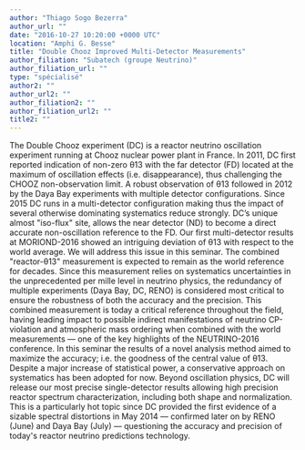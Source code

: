 ```yaml
---
author: "Thiago Sogo Bezerra"
author_url: ""
date: "2016-10-27 10:20:00 +0000 UTC"
location: "Amphi G. Besse"
title: "Double Chooz Improved Multi-Detector Measurements"
author_filiation: "Subatech (groupe Neutrino)"
author_filiation_url: ""
type: "spécialisé"
author2: ""
author_url2: ""
author_filiation2: ""
author_filiation_url2: ""
title2: ""
---
```

The Double Chooz experiment (DC) is a reactor neutrino oscillation experiment running at Chooz nuclear power plant in France. In 2011, DC first reported indication of non-zero θ13 with the far detector (FD) located at the maximum of oscillation effects (i.e. disappearance), thus challenging the CHOOZ non-observation limit. A robust observation of θ13 followed in 2012 by the Daya Bay experiments with multiple detector configurations. Since 2015 DC runs in a multi-detector configuration making thus the impact of several otherwise dominating systematics reduce strongly. DC’s unique almost "iso-flux" site, allows the near detector (ND) to become a direct accurate non-oscillation reference to the FD. Our first multi-detector results at MORIOND-2016 showed an intriguing deviation of θ13 with respect to the world average. We will address this issue in this seminar. The combined "reactor-θ13" measurement is expected to remain as the world reference for decades. Since this measurement relies on systematics uncertainties in the unprecedented per mille level in neutrino physics, the redundancy of multiple experiments (Daya Bay, DC, RENO) is considered most critical to ensure the robustness of both the accuracy and the precision. This combined measurement is today a critical reference throughout the field, having leading impact to possible indirect manifestations of neutrino CP-violation and atmospheric mass ordering when combined with the world measurements — one of the key highlights of the NEUTRINO-2016 conference. In this seminar the results of a novel analysis method aimed to maximize the accuracy; i.e. the goodness of the central value of θ13. Despite a major increase of statistical power, a conservative approach on systematics has been adopted for now. Beyond oscillation physics, DC will release our most precise single-detector results allowing high precision reactor spectrum characterization, including both shape and normalization. This is a particularly hot topic since DC provided the first evidence of a sizable spectral distortions in May 2014 — confirmed later on by RENO (June) and Daya Bay (July) — questioning the accuracy and precision of today's reactor neutrino predictions technology.
